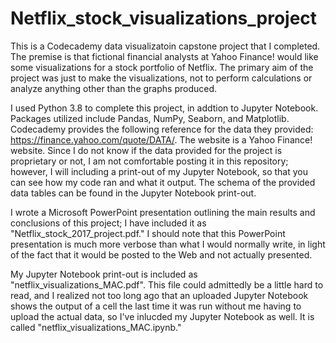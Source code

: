 # Netflix_stock_visualizations_project

This is a Codecademy data visualizatoin capstone project that I completed. The premise is that fictional financial analysts at Yahoo Finance! would like some visualizations for a stock portfolio of Netflix. The primary aim of the project was just to make the visualizations, not to perform calculations or analyze anything other than the graphs produced.

I used Python 3.8 to complete this project, in addtion to Jupyter Notebook. Packages utilized include Pandas, NumPy, Seaborn, and Matplotlib. Codecademy provides the following reference for the data they provided: https://finance.yahoo.com/quote/DATA/. The website is a Yahoo Finance! website. Since I do not know if the data provided for the project is proprietary or not, I am not comfortable posting it in this repository; however, I will including a print-out of my Jupyter Notebook, so that you can see how my code ran and what it output. The schema of the provided data tables can be found in the Jupyter Notebook print-out.

I wrote a Microsoft PowerPoint presentation outlining the main results and conclusions of this project; I have included it as "Netflix_stock_2017_project.pdf." I should note that this PowerPoint presentation is much more verbose than what I would normally write, in light of the fact that it would be posted to the Web and not actually presented.

My Jupyter Notebook print-out is included as "netflix_visualizations_MAC.pdf". This file could admittedly be a little hard to read, and I realized not too long ago that an uploaded Jupyter Notebook shows the output of a cell the last time it was run without me having to upload the actual data, so I've inlucded my Jupyter Notebook as well. It is called "netflix_visualizations_MAC.ipynb."
